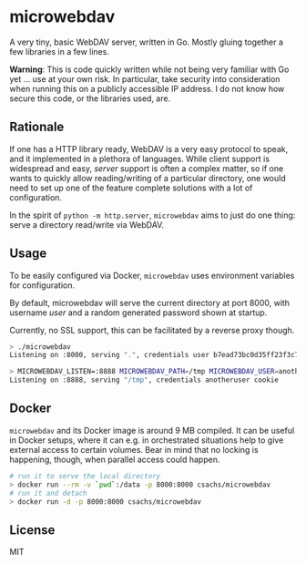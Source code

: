# microwebdav

A very tiny, basic WebDAV server, written in Go. Mostly gluing together a few libraries in a few lines.

**Warning**: This is code quickly written while not being very familiar with Go yet ... use at your own risk. In particular, take security into consideration when running this on a publicly accessible IP address. I do not know how secure this code, or the libraries used, are.

## Rationale

If one has a HTTP library ready, WebDAV is a very easy protocol to speak, and it implemented in a plethora of languages.
While client support is widespread and easy, *server* support is often a complex matter, so if one wants to quickly
allow reading/writing of a particular directory, one would need to set up one of the feature complete solutions with
a lot of configuration.

In the spirit of `python -m http.server`, `microwebdav` aims to just do one thing: serve a directory read/write via WebDAV.

## Usage

To be easily configured via Docker, `microwebdav` uses environment variables for configuration.

By default, microwebdav will serve the current directory at port 8000, with username *user* and a random generated password shown at startup.

Currently, no SSL support, this can be facilitated by a reverse proxy though.

```bash
> ./microwebdav 
Listening on :8000, serving ".", credentials user b7ead73bc0d35ff23f3c7196a9173be7d2053a246b7849468aa2d325e07269c9

> MICROWEBDAV_LISTEN=:8888 MICROWEBDAV_PATH=/tmp MICROWEBDAV_USER=anotheruser MICROWEBDAV_PASS=cookie ./microwebdav
Listening on :8888, serving "/tmp", credentials anotheruser cookie
```


## Docker

`microwebdav` and its Docker image is around 9 MB compiled. It can be useful in Docker setups, where it can e.g. in orchestrated situations help to give external access to certain volumes. Bear in mind that no locking is happening, though, when parallel access could happen.

```bash
# run it to serve the local directory 
> docker run --rm -v `pwd`:/data -p 8000:8000 csachs/microwebdav
# run it and detach
> docker run -d -p 8000:8000 csachs/microwebdav
```

## License

MIT
